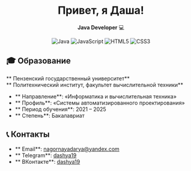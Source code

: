 <h1 align="center">Привет, я Даша!</h1> 

<p align="center">
  <strong>Java Developer</strong> 💻<br>
</p>

<p align="center">
  <img src="https://img.shields.io/badge/Java-ED8B00?style=for-the-badge&logo=openjdk&logoColor=white" alt="Java">
  <img src="https://img.shields.io/badge/JavaScript-F7DF1E?style=for-the-badge&logo=javascript&logoColor=black" alt="JavaScript">
  <img src="https://img.shields.io/badge/HTML5-E34F26?style=for-the-badge&logo=html5&logoColor=white" alt="HTML5">
  <img src="https://img.shields.io/badge/CSS3-1572B6?style=for-the-badge&logo=css3&logoColor=white" alt="CSS3">
</p>

## 🎓 Образование

** Пензенский государственный университет**  
** Политехнический институт, факультет вычислительной техники**  

- ** Направление**: «Информатика и вычислительная техника»  
- ** Профиль**: «Системы автоматизированного проектирования»  
- ** Период обучения**: 2021 – 2025  
- ** Степень**: Бакалавриат  

## 📞 Контакты

- ** Email**: [nagornayadarya@yandex.com](mailto:nagornayadarya@yandex.com)  
- ** Telegram**: [dashya19](https://t.me/dashya19)  
- ** ВКонтакте**: [dashya19](https://vk.com/dashya19) 


